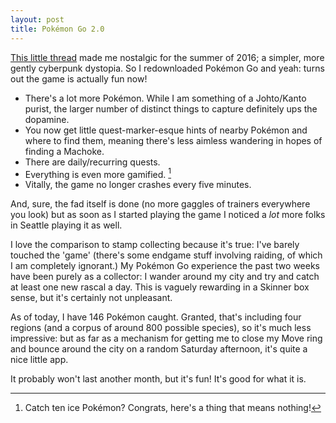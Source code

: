 ```yaml
---
layout: post
title: Pokémon Go 2.0
---
```


[This little thread](https://twitter.com/efeng/status/1056351445702733824?ref_src=twsrc%5Etfw) made me nostalgic for the summer of 2016; a simpler, more gently cyberpunk dystopia.  So I redownloaded Pokémon Go and yeah: turns out the game is actually fun now!

- There's a lot more Pokémon.  While I am something of a Johto/Kanto purist, the larger number of distinct things to capture definitely ups the dopamine.
- You now get little quest-marker-esque hints of nearby Pokémon and where to find them, meaning there's less aimless wandering in hopes of finding a Machoke.
- There are daily/recurring quests.
- Everything is even more gamified.  [^1]
- Vitally, the game no longer crashes every five minutes.

And, sure, the fad itself is done (no more gaggles of trainers everywhere you look) but as soon as I started playing the game I noticed a *lot* more folks in Seattle playing it as well.

I love the comparison to stamp collecting because it's true: I've barely touched the 'game' (there's some endgame stuff involving raiding, of which I am completely ignorant.) My Pokémon Go experience the past two weeks have been purely as a collector: I wander around my city and try and catch at least one new rascal a day.  This is vaguely rewarding in a Skinner box sense, but it's certainly not unpleasant.

As of today, I have 146 Pokémon caught.  Granted, that's including four regions (and a corpus of around 800 possible species), so it's much less impressive: but as far as a mechanism for getting me to close my Move ring and bounce around the city on a random Saturday afternoon, it's quite a nice little app.

It probably won't last another month, but it's fun!  It's good for what it is.

[^1]: Catch ten ice Pokémon? Congrats, here's a thing that means nothing!